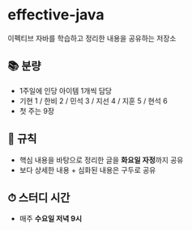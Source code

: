 # effective-java
이펙티브 자바를 학습하고 정리한 내용을 공유하는 저장소

## 📚 분량
- 1주일에 인당 아이템 1개씩 담당
- 기현 1 / 한비 2 / 민석 3 / 지선 4 / 지훈 5 / 현석 6
- 첫 주는 9장

## 📍 규칙
- 핵심 내용을 바탕으로 정리한 글을 **화요일 자정**까지 공유
- 보다 상세한 내용 + 심화된 내용은 구두로 공유

## ⏱ 스터디 시간
- 매주 **수요일 저녁 9시**


